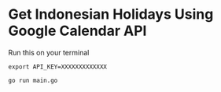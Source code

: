 # Get Indonesian Holidays Using Google Calendar API

Run this on your terminal

```
export API_KEY=XXXXXXXXXXXXX

go run main.go
```
